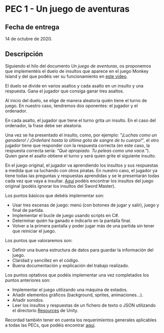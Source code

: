 # PEC 1 - Un juego de aventuras

## Fecha de entrega

14 de octubre de 2020.

## Descripción

Siguiendo el hilo del documento *Un juego de aventuras*, os proponemos que implementéis el duelo de insultos que aparece en el juego Monkey Island y del que podéis ver su funcionamiento en [este vídeo](https://www.youtube.com/watch?v=hc-sxN1OnPg).

El duelo se divide en varios asaltos y cada asalto en un insulto y una respuesta. Gana el jugador que consiga ganar tres asaltos.

Al inicio del duelo, se elige de manera aleatoria quién tiene el turno de juego. En nuestro caso, tendremos dos oponentes: el jugador y el ordenador.

En cada asalto, el jugador que tiene el turno grita un insulto. En el caso del ordenador, la frase debe ser aleatoria.

Una vez se ha presentado el insulto, como, por ejemplo: *"¡Luchas como un ganadero! / ¡Ordeñaré hasta la última gota de sangre de tu cuerpo!"*, el otro jugador tiene que responder con la respuesta correcta (en este caso, la respuesta correcta sería: *“Qué apropiado. Tu peleas como una vaca.”*). Quien gane el asalto obtiene el turno y será quien grite el siguiente insulto.

En el juego original, el jugador va aprendiendo los insultos y sus respuestas a medida que va luchando con otros piratas. En nuestro caso, el jugador ya tiene todas las preguntas y respuestas aprendidas y se le presentarán todas cada vez que vaya a insultar. [Aquí](http://gamelosofy.com/los-insultos-de-el-secreto-de-monkey-island-1/) podéis encontrar los insultos del juego original (podéis ignorar los insultos del Sword Master).
   
Los puntos básicos que debéis implementar son:

- Usar tres escenas de juego: menú (con botones de jugar y salir), juego y final de partida.
- Implementar el bucle de juego usando scripts en C#.
- Determinar quién ha ganado e indicarlo en la pantalla final.
- Volver a la primera pantalla y poder jugar más de una partida sin tener que reiniciar el juego.

Los puntos que valoraremos son:

- Definir una buena estructura de datos para guardar la información del juego.
- Claridad y sencillez en el código.
- Buena documentación y explicación del trabajo realizado.

Los puntos optativos que podéis implementar una vez completados los puntos anteriores son:

- Implementar el juego utilizando una máquina de estados.
- Añadir elementos gráficos (background, sprites, animaciones...).
- Añadir sonidos.
- Leer los insultos y respuestas de un fichero de texto o JSON utilizando el directorio [Resources](https://docs.unity3d.com/ScriptReference/Resources.html) de Unity.

Recordad también tener en cuenta los requerimientos generales aplicables a todas las PECs, que podéis encontrar [aquí](https://gitlab.com/uoc-prog-2d-2020-21/importante-pec/-/blob/master/README.md).
